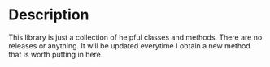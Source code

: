 # Description
This library is just a collection of helpful classes and methods.
There are no releases or anything. It will be updated everytime I obtain a new method that is worth putting in here.
